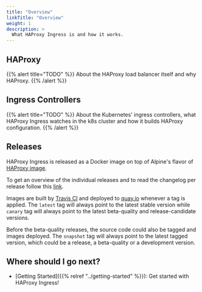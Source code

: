 ```yaml
---
title: "Overview"
linkTitle: "Overview"
weight: 1
description: >
  What HAProxy Ingress is and how it works.
---
```


## HAProxy

{{% alert title="TODO" %}}
About the HAProxy load balancer itself and why HAProxy.
{{% /alert %}}

## Ingress Controllers

{{% alert title="TODO" %}}
About the Kubernetes' ingress controllers, what HAProxy Ingress watches in the k8s cluster and how it builds HAProxy configuration.
{{% /alert %}}

## Releases

HAProxy Ingress is released as a Docker image on top of Alpine's flavor of
[HAProxy image](https://hub.docker.com/_/haproxy).

To get an overview of the individual releases and to read the changelog per release follow this [link](https://github.com/jcmoraisjr/haproxy-ingress/releases).

Images are built by [Travis CI](https://travis-ci.org/jcmoraisjr/haproxy-ingress) and
deployed to [quay.io](https://quay.io/repository/jcmoraisjr/haproxy-ingress?tag=latest&tab=tags)
whenever a tag is applied. The `latest` tag will always point to the latest stable version while
`canary` tag will always point to the latest beta-quality and release-candidate versions.

Before the beta-quality releases, the source code could also be tagged and images deployed.
The `snapshot` tag will always point to the latest tagged version, which could be a release,
a beta-quality or a development version.

## Where should I go next?

* [Getting Started]({{% relref "../getting-started" %}}): Get started with HAProxy Ingress!
